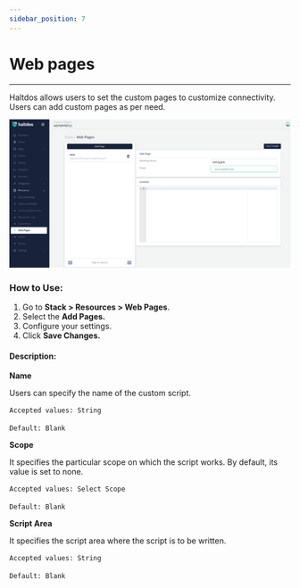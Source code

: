 ```yaml
---
sidebar_position: 7
---
```


# Web pages

---

Haltdos allows users to set the custom pages to customize connectivity. Users can add custom pages as per need.

![webpages](/img/platform/v7/docs/webpages_newui.png)

### How to Use:

1. Go to **Stack > Resources  > Web Pages**.
2. Select the **Add Pages.**
3. Configure your settings. 
4. Click **Save Changes.**

#### Description:

**Name**

Users can specify the name of the custom script.

    Accepted values: String

    Default: Blank 

**Scope**

It specifies the particular scope on which the script works. By default, its value is set to none.

    Accepted values: Select Scope

    Default: Blank 

**Script Area**

It specifies the script area where the script is to be written.

    Accepted values: String

    Default: Blank 
